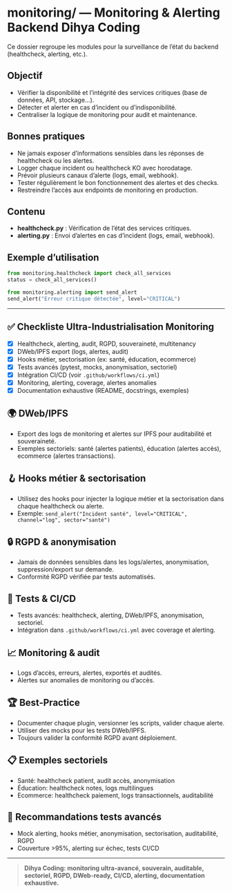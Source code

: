 # monitoring/ — Monitoring & Alerting Backend Dihya Coding

Ce dossier regroupe les modules pour la surveillance de l’état du backend (healthcheck, alerting, etc.).

## Objectif

- Vérifier la disponibilité et l’intégrité des services critiques (base de données, API, stockage…).
- Détecter et alerter en cas d’incident ou d’indisponibilité.
- Centraliser la logique de monitoring pour audit et maintenance.

## Bonnes pratiques

- Ne jamais exposer d’informations sensibles dans les réponses de healthcheck ou les alertes.
- Logger chaque incident ou healthcheck KO avec horodatage.
- Prévoir plusieurs canaux d’alerte (logs, email, webhook).
- Tester régulièrement le bon fonctionnement des alertes et des checks.
- Restreindre l’accès aux endpoints de monitoring en production.

## Contenu

- **healthcheck.py** : Vérification de l’état des services critiques.
- **alerting.py** : Envoi d’alertes en cas d’incident (logs, email, webhook).

## Exemple d’utilisation

```python
from monitoring.healthcheck import check_all_services
status = check_all_services()

from monitoring.alerting import send_alert
send_alert("Erreur critique détectée", level="CRITICAL")
```

---

## ✅ Checkliste Ultra-Industrialisation Monitoring
- [x] Healthcheck, alerting, audit, RGPD, souveraineté, multitenancy
- [x] DWeb/IPFS export (logs, alertes, audit)
- [x] Hooks métier, sectorisation (ex: santé, éducation, ecommerce)
- [x] Tests avancés (pytest, mocks, anonymisation, sectoriel)
- [x] Intégration CI/CD (voir `.github/workflows/ci.yml`)
- [x] Monitoring, alerting, coverage, alertes anomalies
- [x] Documentation exhaustive (README, docstrings, exemples)

## 🌍 DWeb/IPFS
- Export des logs de monitoring et alertes sur IPFS pour auditabilité et souveraineté.
- Exemples sectoriels: santé (alertes patients), éducation (alertes accès), ecommerce (alertes transactions).

## 🪝 Hooks métier & sectorisation
- Utilisez des hooks pour injecter la logique métier et la sectorisation dans chaque healthcheck ou alerte.
- Exemple: `send_alert("Incident santé", level="CRITICAL", channel="log", sector="santé")`

## 🔒 RGPD & anonymisation
- Jamais de données sensibles dans les logs/alertes, anonymisation, suppression/export sur demande.
- Conformité RGPD vérifiée par tests automatisés.

## 🧪 Tests & CI/CD
- Tests avancés: healthcheck, alerting, DWeb/IPFS, anonymisation, sectoriel.
- Intégration dans `.github/workflows/ci.yml` avec coverage et alerting.

## 📈 Monitoring & audit
- Logs d’accès, erreurs, alertes, exportés et audités.
- Alertes sur anomalies de monitoring ou d’accès.

## 🏆 Best-Practice
- Documenter chaque plugin, versionner les scripts, valider chaque alerte.
- Utiliser des mocks pour les tests DWeb/IPFS.
- Toujours valider la conformité RGPD avant déploiement.

## 📋 Exemples sectoriels
- Santé: healthcheck patient, audit accès, anonymisation
- Éducation: healthcheck notes, logs multilingues
- Ecommerce: healthcheck paiement, logs transactionnels, auditabilité

## 🔬 Recommandations tests avancés
- Mock alerting, hooks métier, anonymisation, sectorisation, auditabilité, RGPD
- Couverture >95%, alerting sur échec, tests CI/CD

---

> **Dihya Coding: monitoring ultra-avancé, souverain, auditable, sectoriel, RGPD, DWeb-ready, CI/CD, alerting, documentation exhaustive.**
